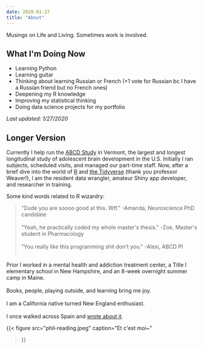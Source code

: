 ```yaml
---
date: 2020-01-27
title: "About"
---
```


Musings on Life and Living. Sometimes work is involved.

## What I'm Doing Now

* Learning Python
* Learning guitar
* Thinking about learning Russian or French (+1 vote for Russian bc I have a Russian friend but no French ones)
* Deepening my R knowledge
* Improving my statistical thinking
* Doing data science projects for my portfolio

_Last updated: 1/27/2020_
## Longer Version

Currently I help run the [ABCD Study](https://abcdstudy.org) in Vermont, the largest and longest longitudinal study of adolescent brain development in the U.S. Initially I ran subjects, scheduled visits, and managed our part-time staff. Now, after a brief dive into the world of [R](https://www.r-project.org/) and [the Tidyverse](https://www.tidyverse.org/packages/) (thank you professor Weaver!), I am the resident data wrangler, amateur Shiny app developer, and researcher in training.

Some kind words related to R wizardry:

> "Dude you are soooo good at this. Wtf." -Amanda, Neuroscience PhD candidate <br><br>
> "Yeah, he practically coded my whole master's thesis." -Zoe, Master's student in Pharmacology<br><br>
> "You really like this programming shit don't you." -Alexi, ABCD PI<br><br>

Prior I worked in a mental health and addiction treatment center, a Title I elementary school in New Hampshire, and an 8-week overnight summer camp in Maine.
<br><br>
Books, people, playing outside, and learning bring me joy.
<br><br>
I am a California native turned New England enthusiast.
<br><br>
I once walked across Spain and [wrote about it](https://philintheblank.me/tags/camino-de-santiago/).

{{< figure src="phil-reading.jpeg" caption="Et c'est moi~" 
>}}